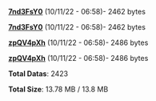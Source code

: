 [**7nd3FsY0**](/data/7nd3FsY0.txt) (10/11/22 - 06:58)- 2462 bytes

[**7nd3FsY0**](/data/7nd3FsY0.txt) (10/11/22 - 06:58)- 2462 bytes

[**zpQV4pXh**](/data/zpQV4pXh.txt) (10/11/22 - 06:58)- 2486 bytes

[**zpQV4pXh**](/data/zpQV4pXh.txt) (10/11/22 - 06:58)- 2486 bytes

**Total Datas**: 2423

**Total Size**: 13.78 MB / 13.8 MB